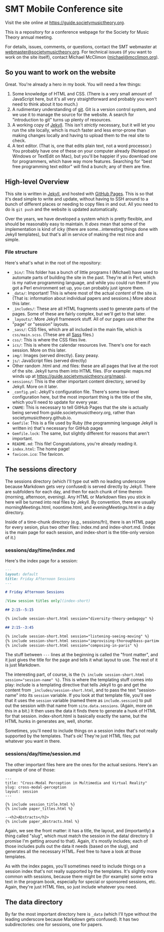 # SMT Mobile Conference site

Visit the site online at https://guide.societymusictheory.org.

This is a repository for a conference webpage for the Society for Music Theory
annual meeting.

For details, issues, comments, or questions, contact the SMT webmaster at
webmaster@societymusictheory.org. For technical issues (if you want to work on
the site itself), contact Michael McClimon (michael@mcclimon.org).

## So you want to work on the website

Great. You're already a hero in my book. You will need a few things:

1. Some knowledge of HTML and CSS. (There is a very small amount of JavaScript
   here, but it's all very straightforward and probably you won't need to
   think about it too much.)
1. A rudimentary understanding of [git](https://git-scm.com/). Git is a
   version control system, and we use it to manage the source for
   the website. A search for "introduction to git" turns up plenty of
   resources.
1. A working copy of [Jekyll](https://jekyllrb.com/docs/step-by-step/01-setup/).
   This isn't _strictly_ necessary, but it will let you run the site locally,
   which is much faster and less error-prone than making changes locally and
   having to upload them to the real site to check.
1. A text editor. (That is, one that edits plain text, not a word processor.)
   You probably have one of these on your computer already (Notepad on Windows
   or TextEdit on Mac), but you'll be happier if you download one for
   programmers, which have way more features. Searching for "best free
   programming text editor" will find a bunch; any of them are fine.


## High-level Overview

This site is written in [Jekyll](//jekyllrb.com), and hosted with [GitHub
Pages](https://pages.github.com/). This is so that it's dead simple to write and
update, without having to SSH around to a bunch of different places or needing
to copy files in and out. All you need to do is `git push` and the website is
updated automatically.

Over the years, we have developed a system which is pretty flexible, and should
be reasonably easy to maintain. It _does_ mean that some of the implementation
is kind of icky (there are some...interesting things done with Jekyll
templates), but that's all in service of making the rest nice and simple.

### File structure

Here's what's what in the root of the repository:

- `_bin/`: This folder has a bunch of little programs I (Michael) have used to
  automate parts of building the site in the past. They're all in Perl, which is
  my native programming language, and while you could run them if you got a
  Perl environment set up, you can probably just ignore them.
- `_data/`: Important! This is where most of the actual _content_ of the site is.
  (That is: information about individual papers and sessions.) More about this later.
- `_includes/`: These are all HTML fragments used to generate parts of the pages.
  Some of these are fairly complex, but we'll get to that later.
- `_layouts/`: More Jekyll framework stuff. All of our pages use either the
  "page" or "session" layouts.
- `_sass/`: CSS files, which are all included in the main file, which is
  `css/main.scss`. (These are all [Sass](https://sass-lang.com/) files.)
- `css/`: This is where the CSS files live.
- `ics/`: This is where the calendar resources live. There's one for each
  session. More on this later.
- `img/`: Images (served directly). Easy peasy.
- `js/`: JavaScript files (served directly)
- Other random .html and .md files: these are all pages that live at the root of
  the site. Jekyll turns them into HTML files. (For example: maps.md winds up at
  https://guide.societymusictheory.org/maps).
- `sessions/`: This is the other important content directory, served by Jekyll.
  More on it later.
- `_config.yml`: Jekyll's configuration file. There's some low-level
  configuration here, but the most important thing is the title of the site,
  which you'll need to update for every year.
- `CNAME`: This is necessary to tell GitHub Pages that the site is actually
  being served from guide.societymusictheory.org, rather than
  societymusictheory.github.io.
- `Gemfile`: This is a file used by Ruby (the programming language Jekyll is
  written in) that's necessary for GitHub pages
- `Gemfile.lock`: The same, but slightly different for reasons that aren't important.
- `README.md`: This file! Congratulations, you're already reading it.
- `index.html`: The home page!
- `favicon.ico`: The favicon.

## The sessions directory

The sessions directory (which I'll type out with no leading underscore because
Markdown gets very confused) is served directly by Jekyll. There are subfolders
for each day, and then for each chunk of time therein (morning, afternoon,
evening). Any HTML or Markdown files you stick in here will be turned into real
files by Jekyll. By convention, there are usually morningMeetings.html,
noontime.html, and eveningMeetings.html in a day directory.

Inside of a time-chunk directory (e.g., sessions/fri), there is an HTML page for
every sesion, plus two other files: index.md and index-short.md. (Index is the
main page for each session, and index-short is the title-only version of it.)

### sessions/day/time/index.md

Here's the index page for a session:

```markdown
---
layout: default
title: Friday Afternoon Sessions
---

# Friday Afternoon Sessions

[View session titles only](index-short)

## 2:15--5:15

{% include session-short.html session="diversity-theory-pedagogy" %}

## 2:15--3:45

{% include session-short.html session="listening-seeing-moving" %}
{% include session-short.html session="improvising-thoroughbass-partimenti" %}
{% include session-short.html session="composing-in-paris" %}
```

The stuff between `---` lines at the beginning is called the "front matter", and
it just gives the title for the page and tells it what layout to use. The rest
of it is just Markdown.

The interesting part, of course, is the `{% include session-short.html
session="session-name" %}`. This is where the templating stuff comes into play:
include is a templating directive that tells Jekyll to go and get the content
from `_includes/session-short.html`, and to pass the text "session-name" into
its `session` variable. If you look at that template file, you'll see that it
uses the `session` variable (named there as `include.session`) to pull out the
session with that name from `site.data.sessions`. (Again, more on this in a
bit.) It then uses the data it finds there to generate a hunk of HTML for that
session. index-short.html is basically exactly the same, but the HTML hunks in
generates are, well, shorter.

Sometimes, you'll need to include things on a session index that's not really
supported by the templates. That's ok! They're just HTML files; put whatever you
want in there.

### sessions/day/time/session.md

The other important files here are the ones for the actual sesions. Here's an
example of one of those:

```
---
title: "Cross-Modal Perception in Multimedia and Virtual Reality"
slug: cross-modal-perception
layout: session
---

{% include session_title.html %}
{% include paper_titles.html %}

--<h2>Abstracts</h2>
{% include paper_abstracts.html %}
```

Again, we see the front matter: it has a title, the layout, and (importantly) a
thing called "slug", which must match the session in the data/ directory (I
promise I'm getting around to that). Again, it's mostly includes; each of those
includes pulls out the data it needs (based on the slug), and generates all the
necessary HTML. Feel free to have a look at those templates.

As with the index pages, you'll sometimes need to include things on a session
index that's not really supported by the templates. It's slightly more common
with sessions, because there might be (for example) some extra text in the
program book, especially for special or sponsored sessions, etc. Again, they're
just HTML files, so just include whatever you need.

## The data directory

By far the most important directory here is `_data` (which I'll type without the
leading underscore because Markdown gets confused). It has two subdirectories:
one for sessions, one for papers.